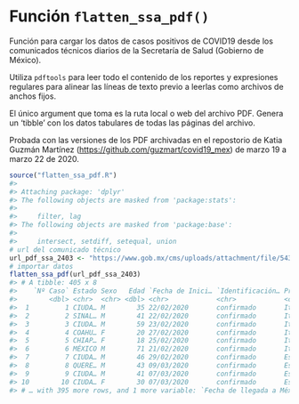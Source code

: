 
<!-- README.md is generated from README.Rmd. Please edit that file -->

# Función `flatten_ssa_pdf()`

<!-- badges: start -->

<!-- badges: end -->

Función para cargar los datos de casos positivos de COVID19 desde los
comunicados técnicos diarios de la Secretaría de Salud (Gobierno de
México).

Utiliza `pdftools` para leer todo el contenido de los reportes y
expresiones regulares para alinear las líneas de texto previo a leerlas
como archivos de anchos fijos.

El único argument que toma es la ruta local o web del archivo PDF.
Genera un ‘tibble’ con los datos tabulares de todas las páginas del
archivo.

Probada con las versiones de los PDF archivadas en el repostorio de
Katia Guzmán Martínez (<https://github.com/guzmart/covid19_mex>) de
marzo 19 a marzo 22 de 2020.

``` r
source("flatten_ssa_pdf.R")
#> 
#> Attaching package: 'dplyr'
#> The following objects are masked from 'package:stats':
#> 
#>     filter, lag
#> The following objects are masked from 'package:base':
#> 
#>     intersect, setdiff, setequal, union
# url del comunicado técnico
url_pdf_ssa_2403 <- "https://www.gob.mx/cms/uploads/attachment/file/543205/Tabla_casos_positivos_COVID-19_resultado_InDRE_2020.03.24.pdf"
# importar datos
flatten_ssa_pdf(url_pdf_ssa_2403)
#> # A tibble: 405 x 8
#>    `Nº Caso` Estado Sexo   Edad `Fecha de Inici… `Identificación… Procedencia
#>        <dbl> <chr>  <chr> <dbl> <chr>            <chr>            <chr>      
#>  1         1 CIUDA… M        35 22/02/2020       confirmado       Italia     
#>  2         2 SINAL… M        41 22/02/2020       confirmado       Italia     
#>  3         3 CIUDA… M        59 23/02/2020       confirmado       Italia     
#>  4         4 COAHU… F        20 27/02/2020       confirmado       Italia     
#>  5         5 CHIAP… F        18 25/02/2020       confirmado       Italia     
#>  6         6 MÉXICO M        71 21/02/2020       confirmado       Italia     
#>  7         7 CIUDA… M        46 29/02/2020       confirmado       Estados Un…
#>  8         8 QUERE… M        43 09/03/2020       confirmado       España     
#>  9         9 CIUDA… M        41 07/03/2020       confirmado       Estados Un…
#> 10        10 CIUDA… F        30 07/03/2020       confirmado       España     
#> # … with 395 more rows, and 1 more variable: `Fecha de llegada a México` <chr>
```
